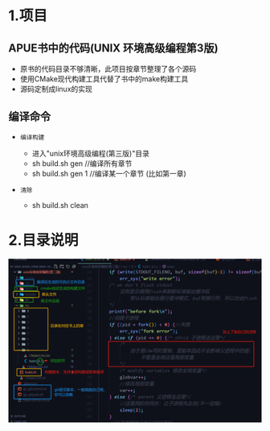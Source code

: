 # 1.项目
## APUE书中的代码(UNIX 环境高级编程第3版)
  * 原书的代码目录不够清晰，此项目按章节整理了各个源码
  * 使用CMake现代构建工具代替了书中的make构建工具
  * 源码定制成linux的实现
## 编译命令
* `编译构建`
  * 进入"unix环境高级编程(第三版)"目录
  * sh build.sh gen  //编译所有章节
  * sh build.sh gen 1  //编译某一个章节
(比如第一章)

* `清除`
  * sh build.sh clean

# 2.目录说明
<img src="目录说明.png" style="zoom:100%;" />